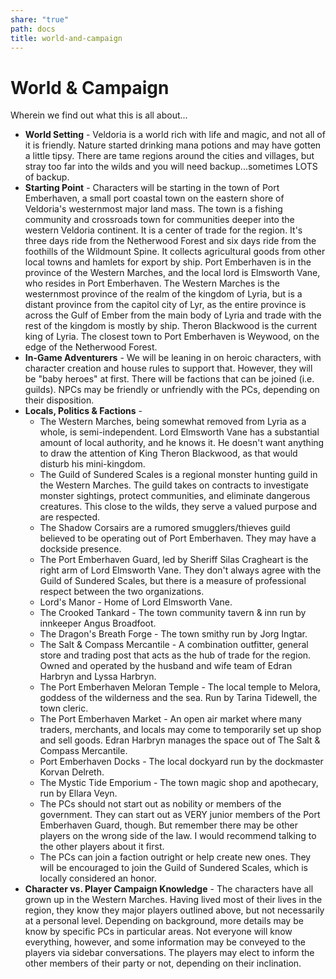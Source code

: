```yaml
---
share: "true"
path: docs
title: world-and-campaign
---
```

# **World & Campaign**

Wherein we find out what this is all about...

- **World Setting** - Veldoria is a world rich with life and magic, and not all of it is friendly. Nature started drinking mana potions and may have gotten a little tipsy. There are tame regions around the cities and villages, but stray too far into the wilds and you will need backup...sometimes LOTS of backup.
- **Starting Point** - Characters will be starting in the town of Port Emberhaven, a small port coastal town on the eastern shore of Veldoria's westernmost major land mass. The town is a fishing community and crossroads town for communities deeper into the western Veldoria continent. It is a center of trade for the region. It's three days ride from the Netherwood Forest and six days ride from the foothills of the Wildmount Spine. It collects agricultural goods from other local towns and hamlets for export by ship. Port Emberhaven is in the province of the Western Marches, and the local lord is Elmsworth Vane, who resides in Port Emberhaven. The Western Marches is the westernmost province of the realm of the kingdom of Lyria, but is a distant province from the capitol city of Lyr, as the entire province is across the Gulf of Ember from the main body of Lyria and trade with the rest of the kingdom is mostly by ship. Theron Blackwood is the current king of Lyria. The closest town to Port Emberhaven is Weywood, on the edge of the Netherwood Forest.
- **In-Game Adventurers** - We will be leaning in on heroic characters, with character creation and house rules to support that. However, they will be "baby heroes" at first. There will be factions that can be joined (i.e. guilds). NPCs may be friendly or unfriendly with the PCs, depending on their disposition.
- **Locals, Politics & Factions** - 
	- The Western Marches, being somewhat removed from Lyria as a whole, is semi-independent. Lord Elmsworth Vane has a substantial amount of local authority, and he knows it. He doesn't want anything to draw the attention of King Theron Blackwood, as that would disturb his mini-kingdom.
	- The Guild of Sundered Scales is a regional monster hunting guild in the Western Marches. The guild takes on contracts to investigate monster sightings, protect communities, and eliminate dangerous creatures. This close to the wilds, they serve a valued purpose and are respected.
	- The Shadow Corsairs are a rumored smugglers/thieves guild believed to be operating out of Port Emberhaven. They may have a dockside presence.
	- The Port Emberhaven Guard, led by Sheriff Silas Cragheart is the right arm of Lord Elmsworth Vane. They don't always agree with the Guild of Sundered Scales, but there is a measure of professional respect between the two organizations.
	- Lord's Manor - Home of Lord Elmsworth Vane.
	- The Crooked Tankard - The town community tavern & inn run by innkeeper Angus Broadfoot.
	- The Dragon's Breath Forge - The town smithy run by Jorg Ingtar.
	- The Salt & Compass Mercantile - A combination outfitter, general store and trading post that acts as the hub of trade for the region. Owned and operated by the husband and wife team of Edran Harbryn and Lyssa Harbryn.
	- The Port Emberhaven Meloran Temple - The local temple to Melora, goddess of the wilderness and the sea. Run by Tarina Tidewell, the town cleric.
	- The Port Emberhaven Market - An open air market where many traders, merchants, and locals may come to temporarily set up shop and sell goods. Edran Harbryn manages the space out of The Salt & Compass Mercantile.
	- Port Emberhaven Docks - The local dockyard run by the dockmaster Korvan Delreth.
	- The Mystic Tide Emporium - The town magic shop and apothecary, run by Ellara Veyn.
	- The PCs should not start out as nobility or members of the government. They can start out as VERY junior members of the Port Emberhaven Guard, though. But remember there may be other players on the wrong side of the law. I would recommend talking to the other players about it first.
	- The PCs can join a faction outright or help create new ones. They will be encouraged to join the Guild of Sundered Scales, which is locally considered an honor. 
- **Character vs. Player Campaign Knowledge** - The characters have all grown up in the Western Marches. Having lived most of their lives in the region, they know they major players outlined above, but not necessarily at a personal level. Depending on background, more details may be know by specific PCs in particular areas. Not everyone will know everything, however, and some information may be conveyed to the players via sidebar conversations. The players may elect to inform the other members of their party or not, depending on their inclination.